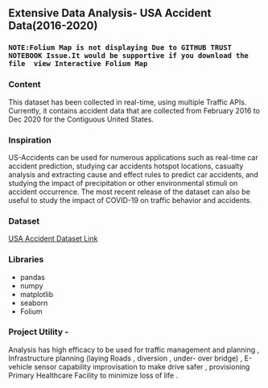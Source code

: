 
## Extensive Data Analysis- USA Accident Data(2016-2020)

### `NOTE:Folium Map is not displaying Due to GITHUB TRUST NOTEBOOK Issue.It would be supportive if you download the file  view Interactive Folium Map `
### Content 
This dataset has been collected in real-time, using multiple Traffic APIs. Currently, it contains accident data that are collected from February 2016 to Dec 2020 for the Contiguous United States.

### Inspiration 
US-Accidents can be used for numerous applications such as real-time car accident prediction, studying car accidents hotspot locations, casualty analysis and extracting cause and effect rules to predict car accidents, and studying the impact of precipitation or other environmental stimuli on accident occurrence. The most recent release of the dataset can also be useful to study the impact of COVID-19 on traffic behavior and accidents.<br>
### Dataset
[USA Accident Dataset Link](https://www.kaggle.com/sobhanmoosavi/us-accidents)

### Libraries
- pandas
- numpy
- matplotlib
- seaborn
- Folium


### Project Utility - 
Analysis has high efficacy to be used for traffic management and planning , Infrastructure planning (laying Roads , diversion , under- over bridge) , E-vehicle sensor capability improvisation to make drive safer , provisioning Primary Healthcare Facility to minimize loss of life .
